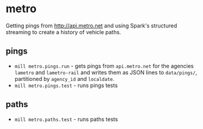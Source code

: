 # metro

Getting pings from http://api.metro.net and using Spark's structured streaming to create a history of vehicle paths.

## pings
- `mill metro.pings.run` - gets pings from `api.metro.net` for the agencies `lametro` and `lametro-rail` and writes them as JSON lines to `data/pings/`, partitioned by `agency_id` and `localdate`.
- `mill metro.pings.test` - runs pings tests

## paths
- `mill metro.paths.test` - runs paths tests

